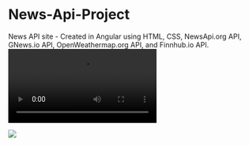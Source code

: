 # News-Api-Project
News API site - Created in Angular using HTML, CSS, NewsApi.org API, GNews.io API, OpenWeathermap.org API, and Finnhub.io API.
<video src = "https://github.com/JustinAdkins25/News-Api-Project/assets/104293741/9902f350-fa0e-42e4-a6e9-26650cefbf68" /> <br>

<img src ="https://github.com/JustinAdkins25/News-Api-Project/assets/104293741/1b28568b-3091-4e76-9d22-cd0dcc4e49ee" />
